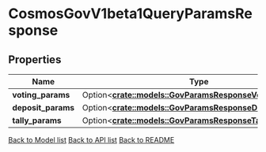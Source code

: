 # CosmosGovV1beta1QueryParamsResponse

## Properties

| Name               | Type                                                                                                  | Description | Notes      |
| ------------------ | ----------------------------------------------------------------------------------------------------- | ----------- | ---------- |
| **voting_params**  | Option<[**crate::models::GovParamsResponseVotingParams**](GovParams_response_voting_params.md)>   |             | [optional] |
| **deposit_params** | Option<[**crate::models::GovParamsResponseDepositParams**](GovParams_response_deposit_params.md)> |             | [optional] |
| **tally_params**   | Option<[**crate::models::GovParamsResponseTallyParams**](GovParams_response_tally_params.md)>     |             | [optional] |

[Back to Model list](../README.md#documentation-for-models) [Back to API list](../README.md#documentation-for-api-endpoints) [Back to README](../README.md)
